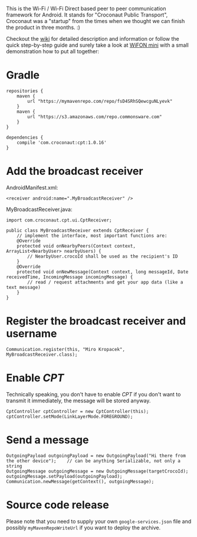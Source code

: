 This is the Wi-Fi / Wi-Fi Direct based peer to peer communication framework for Android. It stands for "Croconaut Public Transport", Croconaut was a "startup" from the times when we thought we can finish the product in three months. :)

Checkout the [wiki](https://github.com/croconaut/cpt/wiki) for detailed description and information or follow the quick step-by-step guide and surely take a look at [WiFON mini](https://github.com/croconaut/wifon-mini) with a small demonstration how to put all together:

# Gradle

    repositories {
        maven {
            url "https://mymavenrepo.com/repo/fsD4SRhSQewcguNLyevk"
        }
        maven {
            url "https://s3.amazonaws.com/repo.commonsware.com"
        }
    }

    dependencies {
        compile 'com.croconaut:cpt:1.0.16'
    }

# Add the broadcast receiver
AndroidManifest.xml:

    <receiver android:name=".MyBroadcastReceiver" />

MyBroadcastReceiver.java:

    import com.croconaut.cpt.ui.CptReceiver;
    
    public class MyBroadcastReceiver extends CptReceiver {
        // implement the interface, most important functions are:
        @Override
        protected void onNearbyPeers(Context context, ArrayList<NearbyUser> nearbyUsers) {
            // NearbyUser.crocoId shall be used as the recipient's ID
        }
        @Override
        protected void onNewMessage(Context context, long messageId, Date receivedTime, IncomingMessage incomingMessage) {
            // read / request attachments and get your app data (like a text message)
        }
    }

# Register the broadcast receiver and username
    Communication.register(this, "Miro Kropacek", MyBroadcastReceiver.class);
    
# Enable *CPT*
Technically speaking, you don't have to enable *CPT* if you don't want to transmit it immediately, the message will be stored anyway.

    CptController cptController = new CptController(this);
    cptController.setMode(LinkLayerMode.FOREGROUND);

# Send a message
    OutgoingPayload outgoingPayload = new OutgoingPayload("Hi there from the other device");    // can be anything Serializable, not only a string
    OutgoingMessage outgoingMessage = new OutgoingMessage(targetCrocoId);
    outgoingMessage.setPayload(outgoingPayload);
    Communication.newMessage(getContext(), outgoingMessage);

# Source code release
Please note that you need to supply your own `google-services.json` file and possibly `myMavenRepoWriteUrl` if you want to deploy the archive.
